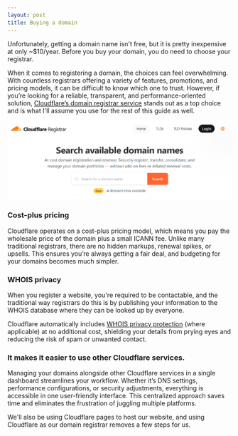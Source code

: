 ```yaml
---
layout: post
title: Buying a domain
---
```


Unfortunately, getting a domain name isn't free, but it is pretty inexpensive at only ~$10/year. 
Before you buy your domain, you do need to choose your registrar.

When it comes to registering a domain, the choices can feel overwhelming. With countless registrars offering a variety of 
features, promotions, and pricing models, it can be difficult to know which one to trust. 
However, if you’re looking for a reliable, transparent, and performance-oriented solution, 
[Cloudflare’s domain registrar service](https://domains.cloudflare.com/) stands out as a top choice 
and is what I'll assume you use for the rest of this guide as well.



[![img.png](img.png)](https://domains.cloudflare.com/)


### Cost-plus pricing

Cloudflare operates on a cost-plus pricing model, which means you pay the wholesale price of the domain plus a small ICANN fee. 
Unlike many traditional registrars, there are no hidden markups, renewal spikes, or upsells.
This ensures you’re always getting a fair deal, and budgeting for your domains becomes much simpler.

### WHOIS privacy

When you register a website, you're required to be contactable, and the traditional way registrars do this is by publishing 
your information to the WHOIS database where they can be looked up by everyone. 

Cloudflare automatically includes [WHOIS privacy protection](https://en.wikipedia.org/wiki/Domain_privacy) (where applicable) at no additional cost, 
shielding your details from prying eyes and reducing the risk of spam or unwanted contact.

### It makes it easier to use other Cloudflare services.

Managing your domains alongside other Cloudflare services in a single dashboard streamlines your workflow. 
Whether it’s DNS settings, performance configurations, or security adjustments, everything is accessible 
in one user-friendly interface. 
This centralized approach saves time and eliminates the frustration of juggling multiple platforms.

We'll also be using Cloudflare pages to host our website, and using Cloudflare as our domain registrar removes a few
steps for us.
